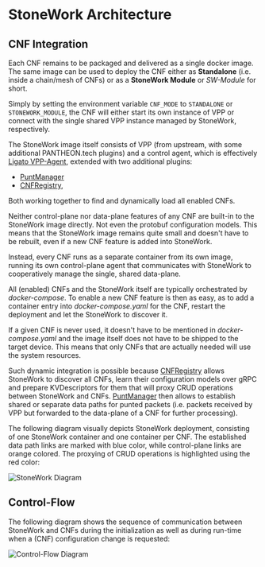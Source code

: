 StoneWork Architecture
======================

CNF Integration
---------------

Each CNF remains to be packaged and delivered as a single docker image. The same image can be used to deploy the
CNF either as **Standalone** (i.e. inside a chain/mesh of CNFs) or as a **StoneWork Module** or *SW-Module* for short.

Simply by setting the environment variable `CNF_MODE` to `STANDALONE` or `STONEWORK_MODULE`, the CNF will either start
its own instance of VPP or connect with the single shared VPP instance managed by StoneWork, respectively.

The StoneWork image itself consists of VPP (from upstream, with some additional PANTHEON.tech plugins) and a control agent,
which is effectively [Ligato VPP-Agent][ligato-vpp-agent], extended with two additional plugins:

- [PuntManager][punt-manager-plugin] 
- [CNFRegistry][cnf-registry-plugin], 

Both working together to find and dynamically load all enabled CNFs.

Neither control-plane nor data-plane features of any CNF are built-in to the StoneWork image directly. Not even
the protobuf configuration models. This means that the StoneWork image remains quite small and doesn't have
to be rebuilt, even if a new CNF feature is added into StoneWork. 

Instead, every CNF runs as a separate container from its own image, running its own control-plane agent that communicates with StoneWork to cooperatively
manage the single, shared data-plane. 

All (enabled) CNFs and the StoneWork itself are typically orchestrated by
*docker-compose*. To enable a new CNF feature is then as easy, as to add a container entry into *docker-compose.yaml*
for the CNF, restart the deployment and let the StoneWork to discover it.

If a given CNF is never used, it doesn't have to be mentioned in *docker-compose.yaml*
and the image itself does not have to be shipped to the target device. This means that only CNFs that are actually
needed will use the system resources.

Such dynamic integration is possible because [CNFRegistry][cnf-registry-plugin] allows StoneWork to discover all CNFs,
learn their configuration models over gRPC and prepare KVDescriptors for them that will proxy CRUD operations
between StoneWork and CNFs. [PuntManager][punt-manager-plugin] then allows to establish shared or separate data paths
for punted packets (i.e. packets received by VPP but forwarded to the data-plane of a CNF for further processing).

The following diagram visually depicts StoneWork deployment, consisting of one StoneWork container and one container
per CNF. The established data path links are marked with blue color, while control-plane links are orange colored.
The proxying of CRUD operations is highlighted using the red color:

![StoneWork Diagram][stonework-diagram]


Control-Flow
------------

The following diagram shows the sequence of communication between StoneWork and CNFs during the initialization
as well as during run-time when a (CNF) configuration change is requested:

![Control-Flow Diagram][control-flow-diagram]


[ligato-vpp-agent]: https://github.com/ligato/vpp-agent
[stonework-diagram]: img/stonework.png
[control-flow-diagram]: img/control-flow.png
[punt-manager-plugin]: plugins/puntmgr/README.md
[cnf-registry-plugin]: plugins/cnfreg/README.md


